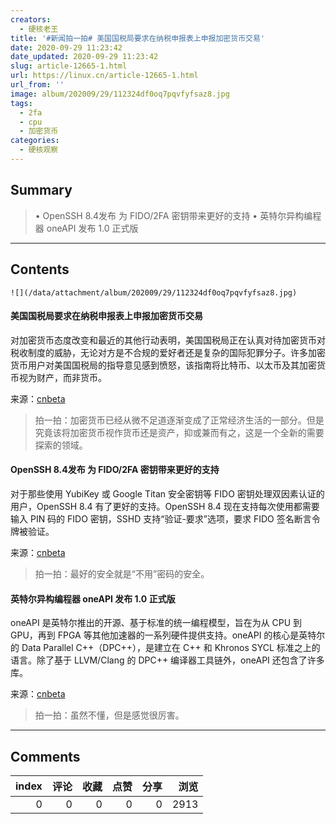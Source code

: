 ```yaml
---
creators:
  - 硬核老王
title: '#新闻拍一拍# 美国国税局要求在纳税申报表上申报加密货币交易'
date: 2020-09-29 11:23:42
date_updated: 2020-09-29 11:23:42
slug: article-12665-1.html
url: https://linux.cn/article-12665-1.html
url_from: ''
image: album/202009/29/112324df0oq7pqvfyfsaz8.jpg
tags:
  - 2fa
  - cpu
  - 加密货币
categories:
  - 硬核观察
---
```


## Summary

> • OpenSSH 8.4发布 为 FIDO/2FA 密钥带来更好的支持 • 英特尔异构编程器 oneAPI 发布 1.0 正式版

***

<!-- more -->

## Contents

`![](/data/attachment/album/202009/29/112324df0oq7pqvfyfsaz8.jpg)`

#### 美国国税局要求在纳税申报表上申报加密货币交易

对加密货币态度改变和最近的其他行动表明，美国国税局正在认真对待加密货币对税收制度的威胁，无论对方是不合规的爱好者还是复杂的国际犯罪分子。许多加密货币用户对美国国税局的指导意见感到愤怒，该指南将比特币、以太币及其加密货币视为财产，而非货币。

来源：[cnbeta](https://www.cnbeta.com/articles/tech/1034783.htm)

> 
> 拍一拍：加密货币已经从微不足道逐渐变成了正常经济生活的一部分。但是究竟该将加密货币视作货币还是资产，抑或兼而有之，这是一个全新的需要探索的领域。
> 
> 
> 

#### OpenSSH 8.4发布 为 FIDO/2FA 密钥带来更好的支持

对于那些使用 YubiKey 或 Google Titan 安全密钥等 FIDO 密钥处理双因素认证的用户，OpenSSH 8.4 有了更好的支持。OpenSSH 8.4 现在支持每次使用都需要输入 PIN 码的 FIDO 密钥，SSHD 支持“验证-要求”选项，要求 FIDO 签名断言令牌被验证。

来源：[cnbeta](https://www.cnbeta.com/articles/tech/1034669.htm)

> 
> 拍一拍：最好的安全就是“不用”密码的安全。
> 
> 
> 

#### 英特尔异构编程器 oneAPI 发布 1.0 正式版

oneAPI 是英特尔推出的开源、基于标准的统一编程模型，旨在为从 CPU 到 GPU，再到 FPGA 等其他加速器的一系列硬件提供支持。oneAPI 的核心是英特尔的 Data Parallel C++（DPC++），是建立在 C++ 和 Khronos SYCL 标准之上的语言。除了基于 LLVM/Clang 的 DPC++ 编译器工具链外，oneAPI 还包含了许多库。

来源：[cnbeta](https://www.cnbeta.com/articles/tech/1034883.htm)

> 
> 拍一拍：虽然不懂，但是感觉很厉害。
> 
> 
>

***

## Comments


|   index |   评论 |   收藏 |   点赞 |   分享 |   浏览 |
|--------:|-------:|-------:|-------:|-------:|-------:|
|       0 |      0 |      0 |      0 |      0 |   2913 |
